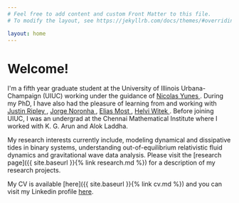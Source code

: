 ```yaml
---
# Feel free to add content and custom Front Matter to this file.
# To modify the layout, see https://jekyllrb.com/docs/themes/#overriding-theme-defaults

layout: home
---
```

<!-- <p>
<img src="data_files/my_photo.jpeg" alt="My photo" width="170" height="190" 
    style="float:left; border-radius: 50%; margin-left: 20px; margin-right: 20px; margin-bottom: 20px; margin-top: 20px;" >
</p> -->


# Welcome!

I'm a fifth year graduate student at the University of Illinois Urbana-Champaign (UIUC) working under the guidance of 
<a href = "https://physics.illinois.edu/people/directory/profile/nyunes" target = "_blank">
Nicolas Yunes
</a>.
During my PhD, I have also had the pleasure of learning from and working with 
<a href = "https://jlripley314.github.io/" target = "_blank">
Justin Ripley
</a>, 
<a href = "https://physics.illinois.edu/people/directory/profile/jn0508" target = "_blank">
Jorge Noronha
</a>, 
<a href = "https://comp-relastro.caltech.edu/" target = "_blank">
Elias Most
</a>, 
<a href = "https://physics.illinois.edu/people/directory/profile/hwitek" target = "_blank">
Helvi Witek
</a>.
Before joining UIUC, I was an undergrad at the Chennai Mathematical Institute where I worked with K. G. Arun and Alok Laddha.

My research interests currently include, modeling dynamical and dissipative tides in binary systems, understanding out-of-equilibrium relativistic fluid dynamics and gravitational wave data analysis. 
Please visit the [research page]({{ site.baseurl }}{% link research.md %}) for a description of my research projects. 
<!-- My resume is available <a href="data_files/CV_Long_Academia.pdf" target="_blank">here</a>.  -->
My CV is available [here]({{ site.baseurl }}{% link cv.md %}) and you can visit my Linkedin profile <a href = "https://www.linkedin.com/in/abhishek-hegade-k-r-70492830b/" target = "_blank"> here</a>. 
